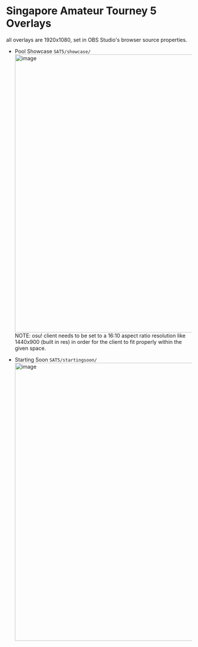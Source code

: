 # Singapore Amateur Tourney 5 Overlays

all overlays are 1920x1080, set in OBS Studio's browser source properties.


- Pool Showcase `SAT5/showcase/` 
  <img width="1339" height="753" alt="image" src="https://github.com/user-attachments/assets/d4012366-786a-49e2-ad2e-baa2aaaa0774" />
  NOTE: osu! client needs to be set to a 16:10 aspect ratio resolution like 1440x900 (built in res) in order for the client to fit properly within the given space.

- Starting Soon `SAT5/startingsoon/`
  <img width="1339" height="753" alt="image" src="https://github.com/user-attachments/assets/ddc566c4-2d86-4029-8ee2-027ebcf59669" />

